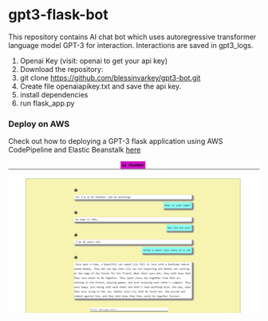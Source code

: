 # gpt3-flask-bot

This repository contains AI chat bot which uses autoregressive transformer language model GPT-3 for interaction. Interactions are saved in gpt3_logs.

1. Openai Key (visit: openai to get your api key)
2. Download the repository:
3. git clone https://github.com/blessinvarkey/gpt3-bot.git
4. Create file openaiapikey.txt and save the api key.
5. install dependencies
6. run flask_app.py

### Deploy on AWS
Check out how to deploying a GPT-3 flask application using AWS CodePipeline and Elastic Beanstalk [here](https://medium.com/@contact.blessin/deploying-a-gpt-3-flask-application-on-aws-codepipeline-and-elastic-beanstalk-681cd2ece897)

![bot](BotV2.png)


